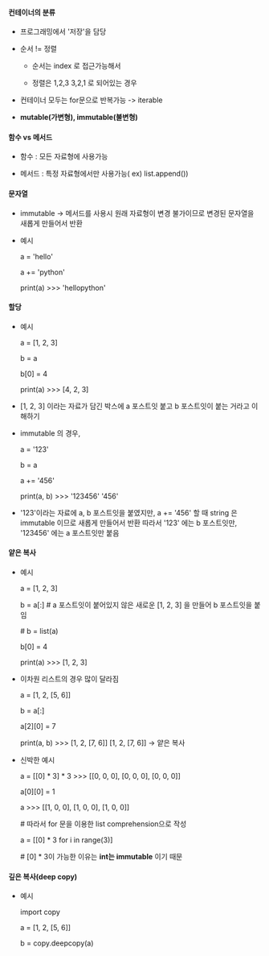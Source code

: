 #### 컨테이너의 분류

- 프로그래밍에서 '저장'을 담당

- 순서 != 정렬
  
  - 순서는 index 로 접근가능해서 
  
  - 정렬은 1,2,3 3,2,1 로 되어있는 경우

- 컨테이너 모두는 for문으로 반복가능 -> iterable

- **mutable(가변형), immutable(불변형)** 

#### 함수 vs 메서드

- 함수 : 모든 자료형에 사용가능

- 메서드 : 특정 자료형에서만 사용가능( ex)  list.append())

#### 문자열

- immutable -> 메서드를 사용시 원래 자료형이 변경 불가이므로 변경된 문자열을 새롭게 만들어서 반환

- 예시
  
  a = 'hello'
  
  a += 'python'
  
  print(a) >>> 'hellopython'

#### 할당

- 예시
  
  a = [1, 2, 3]
  
  b = a
  
  b[0] = 4
  
  print(a) >>> [4, 2, 3]

- [1, 2, 3] 이라는 자료가 담긴 박스에 a 포스트잇 붙고 b 포스트잇이 붙는 거라고 이해하기

- immutable 의 경우, 
  
  a = '123'
  
  b = a
  
  a += '456'
  
  print(a, b) >>> '123456' '456'

- '123'이라는 자료에 a, b 포스트잇을 붙였지만, a += '456' 할 때 string 은 immutable 이므로 새롭게 만들어서 반환 따라서 '123' 에는 b 포스트잇만, '123456' 에는 a 포스트잇만 붙음

#### 얕은 복사

- 예시
  
  a = [1, 2, 3]
  
  b = a[:]  # a 포스트잇이 붙어있지 않은 새로운 [1, 2, 3] 을 만들어 b 포스트잇을 붙임
  
  \# b = list(a)
  
  b[0] = 4
  
  print(a) >>> [1, 2, 3]

- 이차원 리스트의 경우 많이 달라짐
  
  a = [1, 2, [5, 6]]
  
  b = a[:]
  
  a[2][0] = 7
  
  print(a, b) >>> [1, 2, [7, 6]] [1, 2, [7, 6]] -> 얕은 복사

- 신박한 예시
  
  a = [[0] \* 3] \* 3 >>> [[0, 0, 0], [0, 0, 0], [0, 0, 0]]
  
  a[0][0] = 1
  
  a >>> [[1, 0, 0], [1, 0, 0], [1, 0, 0]]
  
  \# 따라서  for 문을 이용한 list comprehension으로 작성
  
  a = [[0] \* 3 for i in range(3)]
  
  \# [0] \* 3이 가능한 이유는 **int는 immutable** 이기 때문

#### 깊은 복사(deep copy)

- 예시
  
  import copy
  
  a = [1, 2, [5, 6]]
  
  b = copy.deepcopy(a)

